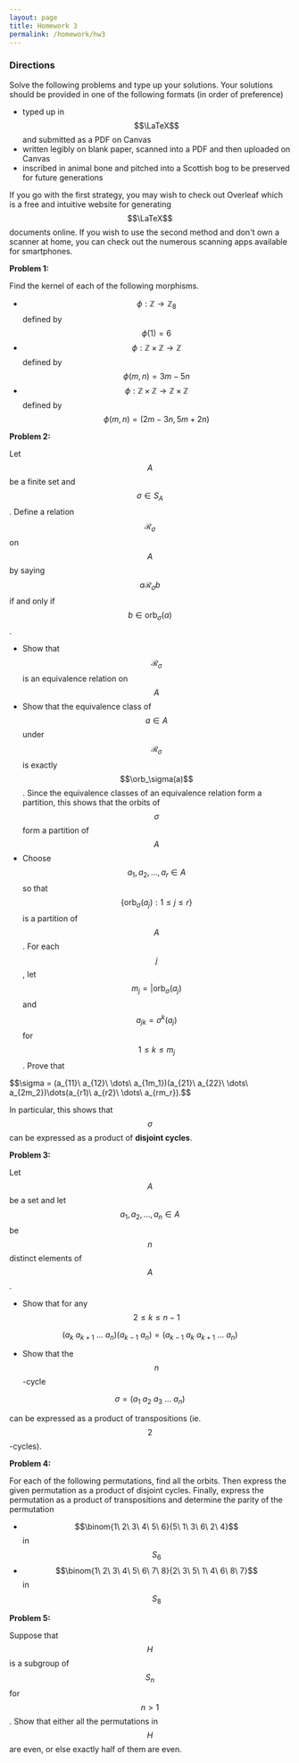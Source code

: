 ```yaml
---
layout: page
title: Homework 3
permalink: /homework/hw3
---
```


### Directions
Solve the following problems and type up your solutions.  Your solutions should be provided in one of the following formats (in order of preference)
* typed up in $$\LaTeX$$ and submitted as a PDF on Canvas
* written legibly on blank paper, scanned into a PDF and then uploaded on Canvas
* inscribed in animal bone and pitched into a Scottish bog to be preserved for future generations

If you go with the first strategy, you may wish to check out Overleaf which is a free and intuitive website for generating $$\LaTeX$$ documents online.
If you wish to use the second method and don't own a scanner at home, you can check out the numerous scanning apps available for smartphones.

**Problem 1:**  

Find the kernel of each of the following morphisms.
* $$\phi: \mathbb Z\rightarrow\mathbb Z_8$$ defined by $$\phi(1)=6$$
* $$\phi: \mathbb Z\times\mathbb Z\rightarrow\mathbb Z$$ defined by $$\phi(m,n) = 3m-5n$$
* $$\phi: \mathbb Z\times\mathbb Z\rightarrow\mathbb Z\times\mathbb Z$$ defined by $$\phi(m,n) = (2m-3n,5m+2n)$$

**Problem 2:**

Let $$A$$ be a finite set and $$\sigma\in S_A$$.  Define a relation $$\mathscr R_\sigma$$ on $$A$$ by saying $$a\mathscr R_\sigma b$$ if and only if $$b\in\text{orb}_\sigma (a)$$.
* Show that $$\mathscr R_\sigma$$ is an equivalence relation on $$A$$
* Show that the equivalence class of $$a\in A$$ under $$\mathscr R_\sigma$$ is exactly $$\orb_\sigma(a)$$.  Since the equivalence classes of an equivalence relation form a partition, this shows that the orbits of $$\sigma$$ form a partition of $$A$$
* Choose $$a_1,a_2,\dots,a_r\in A$$ so that $$\{\text{orb}_\sigma(a_j): 1\leq j\leq r\}$$ is a partition of $$A$$.  For each $$j$$, let $$m_j = |\text{orb}_\sigma(a_j)$$ and $$a_{jk} = \sigma^k(a_j)$$ for $$1\leq k\leq m_j$$.  Prove that

$$\sigma = (a_{11}\ a_{12}\ \dots\ a_{1m_1})(a_{21}\ a_{22}\ \dots\ a_{2m_2})\dots(a_{r1)\ a_{r2}\ \dots\ a_{rm_r}).$$

In particular, this shows that $$\sigma$$ can be expressed as a product of **disjoint cycles**.

**Problem 3:**

Let $$A$$ be a set and let $$a_1,a_2,\dots,a_n\in A$$ be $$n$$ distinct elements of $$A$$.

* Show that for any $$2\leq k\leq n-1$$

$$(a_k\ a_{k+1}\ \dots\ a_n)(a_{k-1}\ a_n) = (a_{k-1}\ a_k\ a_{k+1}\ \dots\ a_n)$$

* Show that the $$n$$-cycle

$$\sigma = (a_1\ a_2\ a_3\ \dots\ a_n)$$

can be expressed as a product of transpositions (ie. $$2$$-cycles).

**Problem 4:**

For each of the following permutations, find all the orbits.  Then express the given permutation as a product of disjoint cycles.  Finally, express the permutation as a product of transpositions and determine the parity of the permutation
* $$\binom{1\ 2\ 3\ 4\ 5\ 6}{5\ 1\ 3\ 6\ 2\ 4}$$ in $$S_6$$
* $$\binom{1\ 2\ 3\ 4\ 5\ 6\ 7\ 8}{2\ 3\ 5\ 1\ 4\ 6\ 8\ 7}$$ in $$S_8$$

**Problem 5:**

Suppose that $$H$$ is a subgroup of $$S_n$$ for $$n>1$$.  Show that either all the permutations in $$H$$ are even, or else exactly half of them are even.



